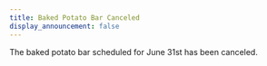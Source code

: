 ```yaml
---
title: Baked Potato Bar Canceled
display_announcement: false
---
```


The baked potato bar scheduled for June 31st has been canceled.
